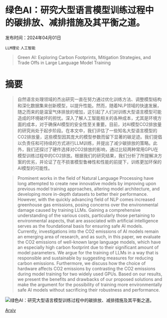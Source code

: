 # 绿色AI：研究大型语言模型训练过程中的碳排放、减排措施及其平衡之道。

发布时间：2024年04月01日

`LLM理论` `人工智能`

> Green AI: Exploring Carbon Footprints, Mitigation Strategies, and Trade Offs in Large Language Model Training

# 摘要

> 自然语言处理领域的杰出研究一直在努力通过优化训练方法、调整模型结构和深化数据集来创新模型，以提升性能。然而，随着NLP领域的快速发展，随之而来的是温室气体排放的增加，这引起了人们对训练大型语言模型可能造成的环境破坏的担忧。深入了解人工智能相关的各种成本，尤其是环境方面的成本，对于确保AI模型的安全性至关重要。目前，对AI模型CO2排放量的研究尚处于起步阶段。在本文中，我们评估了一些知名大型语言模型的CO2排放量，这些模型因其庞大的模型参数而留下显著的碳足迹。我们提倡以负责任和可持续的方式进行LLM训练，并提出了减少碳排放的策略。此外，我们还探讨了硬件选择对CO2排放的影响，通过比较两种常用GPU在模型训练过程中的CO2排放。根据我们的研究结果，我们分析了所提解决方案的优劣，并论证了在不损害模型鲁棒性和性能的前提下，训练更加环保的AI模型的可能性。

> Prominent works in the field of Natural Language Processing have long attempted to create new innovative models by improving upon previous model training approaches, altering model architecture, and developing more in-depth datasets to better their performance. However, with the quickly advancing field of NLP comes increased greenhouse gas emissions, posing concerns over the environmental damage caused by training LLMs. Gaining a comprehensive understanding of the various costs, particularly those pertaining to environmental aspects, that are associated with artificial intelligence serves as the foundational basis for ensuring safe AI models. Currently, investigations into the CO2 emissions of AI models remain an emerging area of research, and as such, in this paper, we evaluate the CO2 emissions of well-known large language models, which have an especially high carbon footprint due to their significant amount of model parameters. We argue for the training of LLMs in a way that is responsible and sustainable by suggesting measures for reducing carbon emissions. Furthermore, we discuss how the choice of hardware affects CO2 emissions by contrasting the CO2 emissions during model training for two widely used GPUs. Based on our results, we present the benefits and drawbacks of our proposed solutions and make the argument for the possibility of training more environmentally safe AI models without sacrificing their robustness and performance.

![绿色AI：研究大型语言模型训练过程中的碳排放、减排措施及其平衡之道。](../../../paper_images/2404.01157/main-graph.png)

[Arxiv](https://arxiv.org/abs/2404.01157)